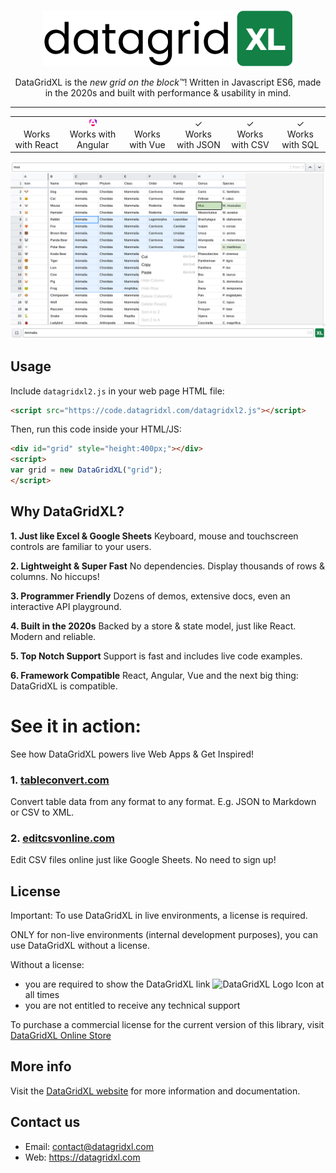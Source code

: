<div align="center">

![DataGridXL Logo](https://github.com/DataGridXL/DataGridXL2/blob/master/images/datagridxl-logo.png?raw=true)

DataGridXL is the *new grid on the block™*! Written in Javascript ES6, made in the 2020s and built with performance & usability in mind.
  
---

</div>

<div align="center">

<table border="0">
  <tr>
    <td align="center">
      <img src="https://raw.githubusercontent.com/handsontable/handsontable/develop/resources/icons/react-icon.svg" width="14" height="14"><br>
      Works with React
    </td>
    <td align="center">
      <img src="https://raw.githubusercontent.com/handsontable/handsontable/develop/resources/icons/angular-icon.svg" width="14" height="14"><br>
      Works with Angular
    </td>
    <td align="center">
      <img src="https://raw.githubusercontent.com/handsontable/handsontable/develop/resources/icons/vue-icon.svg" width="14" height="14"><br>
      Works with Vue
    </td>
    <td align="center">
✓<br> Works with JSON
    </td>
    <td align="center">
✓<br> Works with CSV
    </td>
    <td align="center">
✓<br> Works with SQL
    </td>
  </tr>
</table>
  
</div>

<div align="center">

![DataGridXL Screenshot](https://github.com/DataGridXL/DataGridXL2/blob/master/images/datagridxl2-javascript-spreadsheet.png?raw=true)
  
</div>

## Usage

Include `datagridxl2.js` in your web page HTML file:

```html
<script src="https://code.datagridxl.com/datagridxl2.js"></script>
```

Then, run this code inside your HTML/JS:

```html
<div id="grid" style="height:400px;"></div>
<script>
var grid = new DataGridXL("grid");
</script>
```
## Why DataGridXL?

**1. Just like Excel & Google Sheets**
Keyboard, mouse and touchscreen controls are familiar to your users.

**2. Lightweight & Super Fast**
No dependencies. Display thousands of rows & columns. No hiccups!

**3. Programmer Friendly**
Dozens of demos, extensive docs, even an interactive API playground.

**4. Built in the 2020s**
Backed by a store & state model, just like React. Modern and reliable.

**5. Top Notch Support**
Support is fast and includes live code examples.

**6. Framework Compatible**
React, Angular, Vue and the next big thing: DataGridXL is compatible.

# See it in action:
See how DataGridXL powers live Web Apps & Get Inspired!

### 1. [tableconvert.com](https://tableconvert.com)

Convert table data from any format to any format. E.g. JSON to Markdown or CSV to XML.

### 2. [editcsvonline.com](https://editcsvonline.com)

Edit CSV files online just like Google Sheets. No need to sign up!

## License

Important: To use DataGridXL in live environments, a license is required.

ONLY for non-live environments (internal development purposes), you can use DataGridXL without a license.

Without a license:

* you are required to show the DataGridXL link ![DataGridXL Logo Icon](<img src="https://github.com/DataGridXL/DataGridXL2/blob/master/images/dgxl-logo-icon.svg" width="24" height="24">) at all times
* you are not entitled to receive any technical support

To purchase a commercial license for the current version of this library, visit
[DataGridXL Online Store](https://datagridxl.com/buy)

## More info

Visit the [DataGridXL website](https://datagridxl.com) for more information and 
documentation.

## Contact us

* Email: contact@datagridxl.com
* Web: https://datagridxl.com
